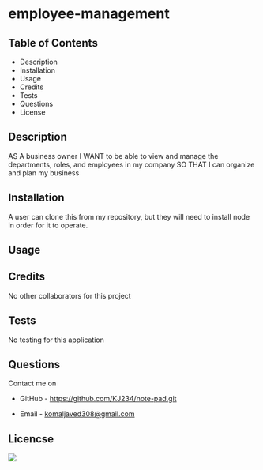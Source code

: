 # employee-management

## Table of Contents

- Description
- Installation
- Usage
- Credits
- Tests
- Questions
- License

## Description

AS A business owner
I WANT to be able to view and manage the departments, roles, and employees in my company
SO THAT I can organize and plan my business

## Installation

A user can clone this from my repository, but they will need to install node in order for it to operate.

## Usage

## Credits

No other collaborators for this project

## Tests

No testing for this application

## Questions

Contact me on

- GitHub - https://github.com/KJ234/note-pad.git

* Email - komaljaved308@gmail.com

## Licencse

<img src=https://img.shields.io/badge/License-MIT-yellow.svg>
